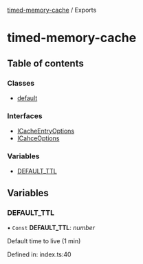[timed-memory-cache](README.md) / Exports

# timed-memory-cache

## Table of contents

### Classes

- [default](classes/default.md)

### Interfaces

- [ICacheEntryOptions](interfaces/icacheentryoptions.md)
- [ICahceOptions](interfaces/icahceoptions.md)

### Variables

- [DEFAULT\_TTL](modules.md#default_ttl)

## Variables

### DEFAULT\_TTL

• `Const` **DEFAULT\_TTL**: *number*

Default time to live (1 min)

Defined in: index.ts:40
